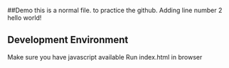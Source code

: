##Demo
this is a normal file.
to practice the github.
Adding line number 2 
hello world!
## Development Environment

Make sure you have javascript available
Run index.html in browser
